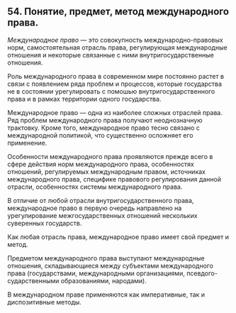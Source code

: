 ﻿## 54. Понятие, предмет, метод международного права.

*Международное право* — это совокупность международно-правовых норм,
самостоятельная отрасль права, регулирующая международные отношения
и некоторые связанные с ними внутригосударственные отношения.
 
Роль международного права в современном мире постоянно растет в связи
с появлением ряда проблем и процессов, которые государства не в состоянии
урегулировать с помошью внутригосударственного права и в рамках территории
одного государства.
 
Международное право — одна из наиболее сложных отраслей права. Ряд проблем
международного права получают неоднозначную трактовку. Кроме того,
международное право тесно связано с международной политикой, что существенно
осложняет его применение.
 
Особенности международного права проявляются прежде всего в сфере действия
норм международного права, особенностях отношений, регулируемых международным
правом, источниках международного права, специфике правового регулирования
данной отрасли, особенностях системы международного права.
 
В отличие от любой отрасли внутригосударственного права, международное право
в первую очередь направлено на урегулирование межгосударственных отношений
нескольких суверенных государств.
 
Как любая отрасль права, международное право имеет свой предмет и метод.
 
Предметом международного права выступают международные отношения,
складывающиеся между субъектами международного права (государствами,
международными организациями, псевдого- сударственными образованиями,
народами).
 
В международном праве применяются как императивные, так и диспозитивные методы.
